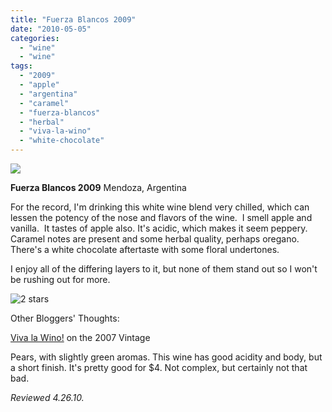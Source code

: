 ```yaml
---
title: "Fuerza Blancos 2009"
date: "2010-05-05"
categories:
  - "wine"
  - "wine"
tags:
  - "2009"
  - "apple"
  - "argentina"
  - "caramel"
  - "fuerza-blancos"
  - "herbal"
  - "viva-la-wino"
  - "white-chocolate"
---
```


![](http://www.rebeccagomezfarrell.com/gourmez/photos/fuerzablancos.jpg)

**Fuerza Blancos 2009** Mendoza, Argentina

For the record, I'm drinking this white wine blend very chilled, which can lessen the potency of the nose and flavors of the wine.  I smell apple and vanilla.  It tastes of apple also. It's acidic, which makes it seem peppery. Caramel notes are present and some herbal quality, perhaps oregano. There's a white chocolate aftertaste with some floral undertones.

I enjoy all of the differing layers to it, but none of them stand out so I won't be rushing out for more.




<div class="caption">

![2 stars](http://www.rebeccagomezfarrell.com/wp-content/uploads/2009/02/rating_chicken11.gif "rating_chicken11")</div>
  Other Bloggers' Thoughts:

[Viva la Wino!](http://www.vivalawino.com/2009/02/2007-fuerza-blancos.html) on the 2007 Vintage

Pears, with slightly green aromas. This wine has good acidity and body, but a short finish. It's pretty good for $4. Not complex, but certainly not that bad.

_Reviewed 4.26.10._
